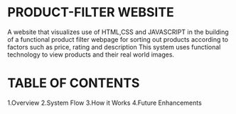 # PRODUCT-FILTER WEBSITE
A website that visualizes use of HTML,CSS and JAVASCRIPT in the building of a functional product filter webpage for sorting out products according to factors such as price, rating and description
This system uses functional technology to view products and their real world images.

# TABLE OF CONTENTS
1.Overview
2.System Flow
3.How it Works
4.Future Enhancements







